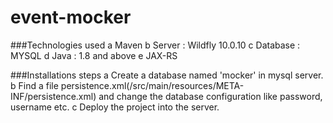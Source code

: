 # event-mocker

###Technologies used
a  Maven
b  Server : Wildfly 10.0.10
c  Database : MYSQL
d  Java    : 1.8 and above 
e  JAX-RS

###Installations steps
a  Create a database named 'mocker' in mysql server.
b  Find a file persistence.xml(/src/main/resources/META-INF/persistence.xml) and change the database configuration like password, username etc.
c  Deploy the project into the server.  